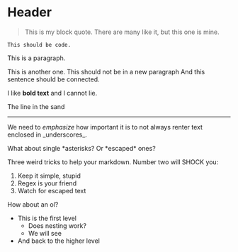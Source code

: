 # Header

> This is my block quote.
> There are many like it, but this one is mine.

`This should be code.`

This is a paragraph.

This is another one.
This should not be in a new paragraph
And this sentence should
be connected.

I like **bold text** and I cannot lie.

The line in the sand

-------

We need to _emphasize_ how important it is to not always renter text enclosed in \_underscores\_.

What about single *asterisks? Or \*escaped\* ones?

Three weird tricks to help your markdown. Number two will SHOCK you:

  1. Keep it simple, stupid
  2. Regex is your friend
  3. Watch for escaped text

How about an ol?
  * This is the first level
    - Does nesting work?
    - We will see
  * And back to the higher level
